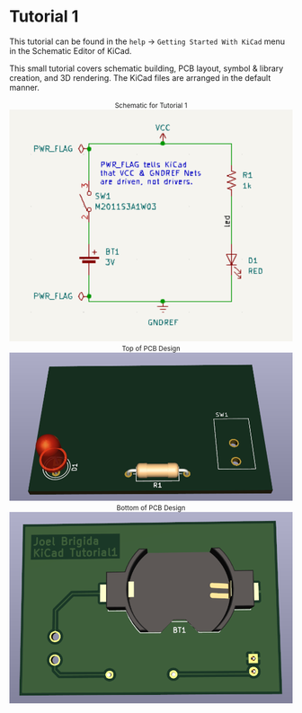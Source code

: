 # Tutorial 1

This tutorial can be found in the `help` -> `Getting Started With KiCad` menu in the Schematic Editor of
KiCad.

This small tutorial covers schematic building, PCB layout, symbol & library creation, and 3D rendering.
The KiCad files are arranged in the default manner.

<div align="center">

<small>
    Schematic for Tutorial 1<br>
</small>
<img src="./assets/Schematic.png" alt="Tutorial Schematic" width="600"/>

</div>

<div align="center">

<small>
    Top of PCB Design<br>
</small>
<img src="./assets/Top.png" alt="PCB Top" width="600"/>

</div>

<div align="center">

<small>
    Bottom of PCB Design<br>
</small>
<img src="./assets/Bottom.png" alt="PCB Bottom" width="600"/>

</div>